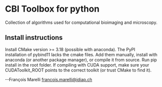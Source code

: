 CBI Toolbox for python
======================

Collection of algorithms used for computational bioimaging and microscopy.


Install instructions
-------------------

Install CMake version >= 3.18 (possible with anaconda).
The PyPI installation of pybind11 lacks the cmake files. Add them manually, install with anaconda (or another package manager), or compile it from source.
Run pip install in the root folder.
If compiling with CUDA support, make sure your CUDAToolkit_ROOT points to the correct toolkit (or trust CMake to find it).

--François Marelli <francois.marelli@idiap.ch>
